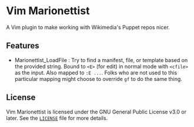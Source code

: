Vim Marionettist
================

A Vim plugin to make working with Wikimedia's Puppet repos nicer.

Features
--------

* Marionettist_LoadFile : Try to find a manifest, file, or template based on
  the provided string. Bound to `<E>` (for edit) in normal mode with `<cfile>`
  as the input. Also mapped to `:E ...`. Folks who are not used to this
  particular mapping might choose to override `gf` to do the same thing.

License
-------

Vim Marionettist is licensed under the GNU General Public License v3.0 or
later. See the [`LICENSE`](LICENSE) file for more details.
